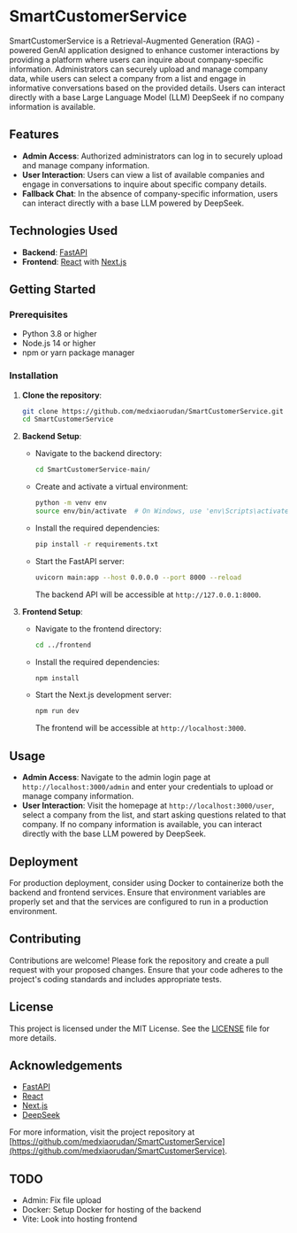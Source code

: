 # SmartCustomerService

SmartCustomerService is a Retrieval-Augmented Generation (RAG) -powered GenAI application designed to enhance customer interactions by providing a platform where users can inquire about company-specific information. Administrators can securely upload and manage company data, while users can select a company from a list and engage in informative conversations based on the provided details. Users can interact directly with a base Large Language Model (LLM) DeepSeek if no company information is available.

## Features

- **Admin Access**: Authorized administrators can log in to securely upload and manage company information.
- **User Interaction**: Users can view a list of available companies and engage in conversations to inquire about specific company details.
- **Fallback Chat**: In the absence of company-specific information, users can interact directly with a base LLM powered by DeepSeek.

## Technologies Used

- **Backend**: [FastAPI](https://fastapi.tiangolo.com/)
- **Frontend**: [React](https://reactjs.org/) with [Next.js](https://nextjs.org/)

## Getting Started

### Prerequisites

- Python 3.8 or higher
- Node.js 14 or higher
- npm or yarn package manager

### Installation

1. **Clone the repository**:

   ```bash
   git clone https://github.com/medxiaorudan/SmartCustomerService.git
   cd SmartCustomerService
   ```


2. **Backend Setup**:

   - Navigate to the backend directory:

     ```bash
     cd SmartCustomerService-main/
     ```

   - Create and activate a virtual environment:

     ```bash
     python -m venv env
     source env/bin/activate  # On Windows, use 'env\Scripts\activate'
     ```

   - Install the required dependencies:

     ```bash
     pip install -r requirements.txt
     ```

   - Start the FastAPI server:

     ```bash
     uvicorn main:app --host 0.0.0.0 --port 8000 --reload
     ```

     The backend API will be accessible at `http://127.0.0.1:8000`.

3. **Frontend Setup**:

   - Navigate to the frontend directory:

     ```bash
     cd ../frontend
     ```

   - Install the required dependencies:

     ```bash
     npm install
     ```

   - Start the Next.js development server:

     ```bash
     npm run dev
     ```

     The frontend will be accessible at `http://localhost:3000`.

## Usage

- **Admin Access**: Navigate to the admin login page at `http://localhost:3000/admin` and enter your credentials to upload or manage company information.
- **User Interaction**: Visit the homepage at `http://localhost:3000/user`, select a company from the list, and start asking questions related to that company. If no company information is available, you can interact directly with the base LLM powered by DeepSeek.

## Deployment

For production deployment, consider using Docker to containerize both the backend and frontend services. Ensure that environment variables are properly set and that the services are configured to run in a production environment.

## Contributing

Contributions are welcome! Please fork the repository and create a pull request with your proposed changes. Ensure that your code adheres to the project's coding standards and includes appropriate tests.

## License

This project is licensed under the MIT License. See the [LICENSE](LICENSE) file for more details.

## Acknowledgements

- [FastAPI](https://fastapi.tiangolo.com/)
- [React](https://reactjs.org/)
- [Next.js](https://nextjs.org/)
- [DeepSeek](https://deepseek.ai/)

For more information, visit the project repository at [https://github.com/medxiaorudan/SmartCustomerService](https://github.com/medxiaorudan/SmartCustomerService). 


## TODO
* Admin: Fix file upload
* Docker: Setup Docker for hosting of the backend
* Vite: Look into hosting frontend

